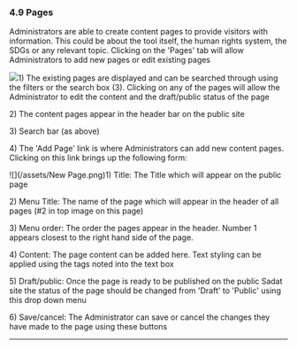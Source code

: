 ### 4.9 Pages

Administrators are able to create content pages to provide visitors with information. This could be about the tool itself, the human rights system, the SDGs or any relevant topic. Clicking on the 'Pages' tab will allow Administrators to add new pages or edit existing pages

![](/assets/Pages.png)1\) The existing pages are displayed and can be searched through using the filters or the search box \(3\). Clicking on any of the pages will allow the Administrator to edit the content and the draft/public status of the page

2\) The content pages appear in the header bar on the public site

3\) Search bar \(as above\)

4\) The 'Add Page'  link is where Administrators can add new content pages. Clicking on this link brings up the following form:

![](/assets/New Page.png)1\) Title: The Title which will appear on the public page

2\) Menu Title: The name of the page which will appear in the header of all pages \(\#2 in top image on this page\)

3\) Menu order: The order the pages appear in the header. Number 1 appears closest to the right hand side of the page.

4\) Content: The page content can be added here. Text styling can be applied using the tags noted into the text box

5\) Draft/public: Once the page is ready to be published on the public Sadat site the status of the page should be changed from 'Draft' to 'Public' using this drop down menu

6\) Save/cancel: The Administrator can save or cancel the changes they have made to the page using these buttons

---



